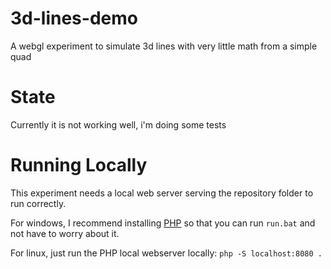 # 3d-lines-demo

A webgl experiment to simulate 3d lines with very little math from a simple quad

# State

Currently it is not working well, i'm doing some tests

# Running Locally

This experiment needs a local web server serving the repository folder to run correctly.

For windows, I recommend installing [PHP](http://google.com) so that you can run `run.bat` and not have to worry about it.

For linux, just run the PHP local webserver locally: `php -S localhost:8080 .`
